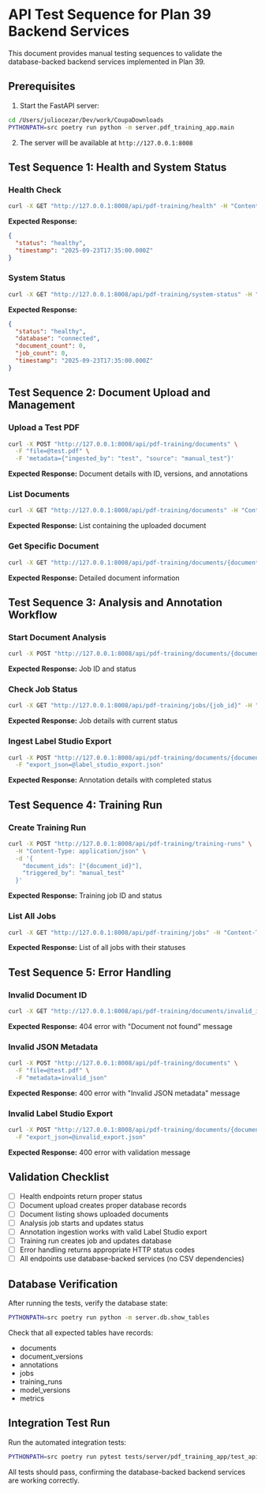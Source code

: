 # API Test Sequence for Plan 39 Backend Services

This document provides manual testing sequences to validate the database-backed backend services implemented in Plan 39.

## Prerequisites

1. Start the FastAPI server:
```bash
cd /Users/juliocezar/Dev/work/CoupaDownloads
PYTHONPATH=src poetry run python -m server.pdf_training_app.main
```

2. The server will be available at `http://127.0.0.1:8008`

## Test Sequence 1: Health and System Status

### Health Check
```bash
curl -X GET "http://127.0.0.1:8008/api/pdf-training/health" -H "Content-Type: application/json"
```

**Expected Response:**
```json
{
  "status": "healthy",
  "timestamp": "2025-09-23T17:35:00.000Z"
}
```

### System Status
```bash
curl -X GET "http://127.0.0.1:8008/api/pdf-training/system-status" -H "Content-Type: application/json"
```

**Expected Response:**
```json
{
  "status": "healthy",
  "database": "connected",
  "document_count": 0,
  "job_count": 0,
  "timestamp": "2025-09-23T17:35:00.000Z"
}
```

## Test Sequence 2: Document Upload and Management

### Upload a Test PDF
```bash
curl -X POST "http://127.0.0.1:8008/api/pdf-training/documents" \
  -F "file=@test.pdf" \
  -F 'metadata={"ingested_by": "test", "source": "manual_test"}'
```

**Expected Response:** Document details with ID, versions, and annotations

### List Documents
```bash
curl -X GET "http://127.0.0.1:8008/api/pdf-training/documents" -H "Content-Type: application/json"
```

**Expected Response:** List containing the uploaded document

### Get Specific Document
```bash
curl -X GET "http://127.0.0.1:8008/api/pdf-training/documents/{document_id}" -H "Content-Type: application/json"
```

**Expected Response:** Detailed document information

## Test Sequence 3: Analysis and Annotation Workflow

### Start Document Analysis
```bash
curl -X POST "http://127.0.0.1:8008/api/pdf-training/documents/{document_id}/analyze" -H "Content-Type: application/json"
```

**Expected Response:** Job ID and status

### Check Job Status
```bash
curl -X GET "http://127.0.0.1:8008/api/pdf-training/jobs/{job_id}" -H "Content-Type: application/json"
```

**Expected Response:** Job details with current status

### Ingest Label Studio Export
```bash
curl -X POST "http://127.0.0.1:8008/api/pdf-training/documents/{document_id}/annotations/ingest" \
  -F "export_json=@label_studio_export.json"
```

**Expected Response:** Annotation details with completed status

## Test Sequence 4: Training Run

### Create Training Run
```bash
curl -X POST "http://127.0.0.1:8008/api/pdf-training/training-runs" \
  -H "Content-Type: application/json" \
  -d '{
    "document_ids": ["{document_id}"],
    "triggered_by": "manual_test"
  }'
```

**Expected Response:** Training job ID and status

### List All Jobs
```bash
curl -X GET "http://127.0.0.1:8008/api/pdf-training/jobs" -H "Content-Type: application/json"
```

**Expected Response:** List of all jobs with their statuses

## Test Sequence 5: Error Handling

### Invalid Document ID
```bash
curl -X GET "http://127.0.0.1:8008/api/pdf-training/documents/invalid_id" -H "Content-Type: application/json"
```

**Expected Response:** 404 error with "Document not found" message

### Invalid JSON Metadata
```bash
curl -X POST "http://127.0.0.1:8008/api/pdf-training/documents" \
  -F "file=@test.pdf" \
  -F "metadata=invalid_json"
```

**Expected Response:** 400 error with "Invalid JSON metadata" message

### Invalid Label Studio Export
```bash
curl -X POST "http://127.0.0.1:8008/api/pdf-training/documents/{document_id}/annotations/ingest" \
  -F "export_json=@invalid_export.json"
```

**Expected Response:** 400 error with validation message

## Validation Checklist

- [ ] Health endpoints return proper status
- [ ] Document upload creates proper database records
- [ ] Document listing shows uploaded documents
- [ ] Analysis job starts and updates status
- [ ] Annotation ingestion works with valid Label Studio export
- [ ] Training run creates job and updates database
- [ ] Error handling returns appropriate HTTP status codes
- [ ] All endpoints use database-backed services (no CSV dependencies)

## Database Verification

After running the tests, verify the database state:

```bash
PYTHONPATH=src poetry run python -m server.db.show_tables
```

Check that all expected tables have records:
- documents
- document_versions
- annotations
- jobs
- training_runs
- model_versions
- metrics

## Integration Test Run

Run the automated integration tests:

```bash
PYTHONPATH=src poetry run pytest tests/server/pdf_training_app/test_api.py -v
```

All tests should pass, confirming the database-backed backend services are working correctly.